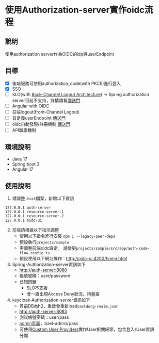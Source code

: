 # 使用Authorization-server實作oidc流程

## 說明
使用authorization server作為OIDC的idp與userEndpoint

## 目標
- [x] 後端服務可使用authorization_code(with PKCE)進行登入
- [x] SSO
- [ ] SLO(with [Back-Channel Logout Architecture](https://docs.spring.io/spring-security/reference/reactive/oauth2/login/logout.html#_back_channel_logout_architecture))
      -> Spring authorization server目前不支持，詳情請看[傳送門](https://github.com/spring-projects/spring-authorization-server/issues/1200)
- [ ] Angular with OIDC
- [ ] 前端logout(front-Channel Logout)
- [ ] 自定義userEndpoint [傳送門](https://docs.spring.io/spring-authorization-server/reference/guides/how-to-userinfo.html)
- [ ] oidc自動發現/註冊機制 [傳送門](https://docs.spring.io/spring-authorization-server/reference/guides/how-to-dynamic-client-registration.html)
- [ ] API驗證機制

## 環境說明
- Java 17
- Spring boot 3
- Angular 17

## 使用說明
1. 請調整`.host`檔案，新增以下資訊
```
127.0.0.1 auth-server
127.0.0.1 resource-server-1
127.0.0.1 resource-server-2
127.0.0.1 oidc-ui
```

2. 前端請根據以下指示調整 
   - 使用以下指令進行安裝 `npm i --legacy-peer-deps`
   - 預設執行`projects/sample`
   - 需調整前端oidc設定， 請變更`projects/sample/src/app/auth-code-flow.config.ts`
   - 預設使用以下網址操作：[http://oidc-ui:4200/home.html](http://oidc-ui:4200/home.html)
3. Spring-Authorization-server資訊如下
   - [http://auth-server:8080](http://auth-server:8080)
   - 帳號密碼：user/password
   - 已知問題
     - SLO不支援
     - 會一直出現Access Deny狀況，待盤查
3. keycloak-Authorization-server資訊如下
   - 目前DB為h2，重啟會重新load`baeldung-realm.json`
   - [http://auth-server:8083](http://auth-server:8083)
   - 測試帳號密碼：user/pass
   - [admin頁面](http://auth-server:8083/auth/)，bael-admin/pass
   - 可使用[Custom User Providers](https://www.baeldung.com/java-keycloak-custom-user-providers)實作User相關細節，包含登入/User資訊分開
